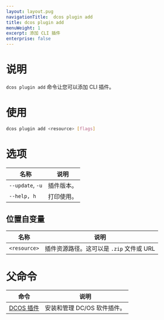 ```yaml
---
layout: layout.pug
navigationTitle:  dcos plugin add
title: dcos plugin add
menuWeight: 1
excerpt: 添加 CLI 插件
enterprise: false
---
```



# 说明

`dcos plugin add` 命令让您可以添加 CLI 插件。

# 使用

```bash
dcos plugin add <resource> [flags]
```

# 选项

| 名称 | 说明 |
|---------|-------------|
| `--update`, `-u` | 插件版本。 |
|  `--help, h` | 打印使用。|

## 位置自变量

| 名称 | 说明 |
|---------|-------------|
| `<resource>` | 插件资源路径。这可以是 `.zip` 文件或 URL |

# 父命令

| 命令 | 说明 |
|---------|-------------|
| [DCOS 插件](/dcos/cn/1.12/cli/command-reference/dcos-plugin/) | 安装和管理 DC/OS 软件插件。 |
